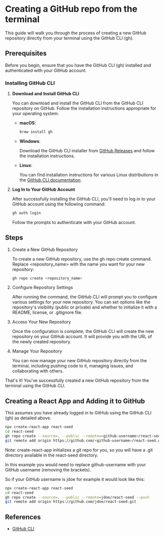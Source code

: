 # Creating a GitHub repo from the terminal

This guide will walk you through the process of creating a new GitHub repository directly from your terminal using the GitHub CLI (gh).

## Prerequisites

Before you begin, ensure that you have the GitHub CLI (gh) installed and authenticated with your GitHub account.

### Installing GitHub CLI

1. **Download and Install GitHub CLI**

   You can download and install the GitHub CLI from the GitHub CLI repository on GitHub. Follow the installation instructions appropriate for your operating system:

    - **macOS**:

      ```bash
      brew install gh
      ```

    - **Windows**:

      Download the GitHub CLI installer from [GitHub Releases](https://github.com/cli/cli/releases) and follow the installation instructions.

    - **Linux**:

      You can find installation instructions for various Linux distributions in the [GitHub CLI documentation](https://cli.github.com/manual/installation).

2. **Log In to Your GitHub Account**

   After successfully installing the GitHub CLI, you'll need to log in to your GitHub account using the following command:

   ```bash
   gh auth login
   ```
   
    Follow the prompts to authenticate with your GitHub account.


## Steps
1. Create a New GitHub Repository

    To create a new GitHub repository, use the gh repo create command. Replace <repository_name> with the name you want for your new repository:

    ```bash
    gh repo create <repository_name>
    ```

2. Configure Repository Settings

    After running the command, the GitHub CLI will prompt you to configure various settings for your new repository. You can set options like the repository's visibility (public or private) and whether to initialize it with a README, license, or .gitignore file.

3. Access Your New Repository

    Once the configuration is complete, the GitHub CLI will create the new repository on your GitHub account. It will provide you with the URL of the newly created repository.

4. Manage Your Repository

    You can now manage your new GitHub repository directly from the terminal, including pushing code to it, managing issues, and collaborating with others.

That's it! You've successfully created a new GitHub repository from the terminal using the GitHub CLI.



## Creating a React App and Adding it to GitHub

This assumes you have already logged in to GitHub using the GitHub CLI (gh) as detailed above.

```bash
npx create-react-app react-seed
cd react-seed
gh repo create --source=. --public --remote=<github-username>/react-seed --push
git remote add origin https://github.com/<github-username>/react-seed.git
```

Note: create-react-app initializes a git repo for you, so you will have a .git directory available in the 
react-seed directory.

In this example you would need to replace github-username with your GitHub username (removing the brackets).

So if your GitHub username is jdoe for example it would look like this:

```bash
npx create-react-app react-seed
cd react-seed
gh repo create --source=. --public --remote=jdoe/react-seed --push
git remote add origin https://github.com/jdoe/react-seed.git
```

## References 

- [GitHub CLI](https://cli.github.com/)